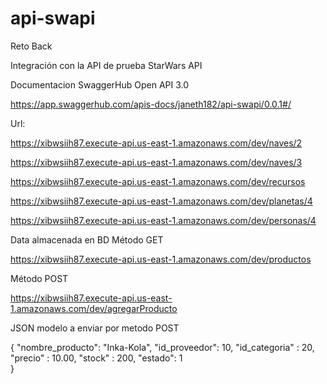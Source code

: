 # api-swapi
Reto Back

Integración con la API de prueba StarWars API

Documentacion SwaggerHub Open API 3.0

https://app.swaggerhub.com/apis-docs/janeth182/api-swapi/0.0.1#/

Url:

https://xibwsiih87.execute-api.us-east-1.amazonaws.com/dev/naves/2

https://xibwsiih87.execute-api.us-east-1.amazonaws.com/dev/naves/3

https://xibwsiih87.execute-api.us-east-1.amazonaws.com/dev/recursos

https://xibwsiih87.execute-api.us-east-1.amazonaws.com/dev/planetas/4

https://xibwsiih87.execute-api.us-east-1.amazonaws.com/dev/personas/4

Data almacenada en BD Método GET

https://xibwsiih87.execute-api.us-east-1.amazonaws.com/dev/productos

Método POST

https://xibwsiih87.execute-api.us-east-1.amazonaws.com/dev/agregarProducto

JSON modelo a enviar por metodo POST

{
    "nombre_producto": "Inka-Kola",
    "id_proveedor": 10,
    "id_categoria" : 20,
    "precio" : 10.00,
    "stock" : 200,
    "estado": 1  
}



